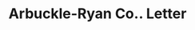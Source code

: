 ---
doi: 10.7916/D85440PF
date_other: '1890'
date_other_textual: 1890-1899
form: correspondence
genre:
- Letters (correspondence)
name:
- Arbuckle-Ryan Co.
object_in_context_url: https://biggert.cul.columbia.edu/items/view/ave_biggert_01324
subject_hierarchical_geographic:
- Toledo, Ohio, United States
subject_name:
- Arbuckle-Ryan Co.
title: Arbuckle-Ryan Co.. Letter
sort_title: Arbuckle-Ryan Co.. Letter
call_number: ave_biggert_01324
coordinates:
- 41.66555555555556,-83.57527777777777
pid: ave_biggert_01324
identifiers: ave_biggert_01324
thumbnail: https://derivativo-3.library.columbia.edu/iiif/2/ldpd:343133/full/!256,256/0/native.jpg
permalink: "/biggert/ave_biggert_01324/"
layout: iiif-image-page
---